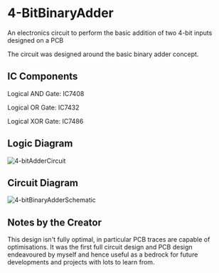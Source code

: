# 4-BitBinaryAdder
An electronics circuit to perform the basic addition of two 4-bit inputs designed on a PCB

The circuit was designed around the basic binary adder concept.

## IC Components 
Logical AND Gate: IC7408

Logical OR Gate: IC7432

Logical XOR Gate: IC7486

## Logic Diagram
![4-bitAdderCircuit](https://user-images.githubusercontent.com/49128313/177011127-f47fcdd5-8829-48bd-bf62-425ea45152eb.png)

## Circuit Diagram
![4-bitBinaryAdderSchematic](https://user-images.githubusercontent.com/49128313/177011217-bb78620b-9276-41f3-a65d-e4e6f655a96d.png)

## Notes by the Creator
This design isn't fully optimal, in particular PCB traces are capable of optimisations. It was the first full circuit design and PCB design endeavoured by myself and hence useful as a bedrock for future developments and projects with lots to learn from.
